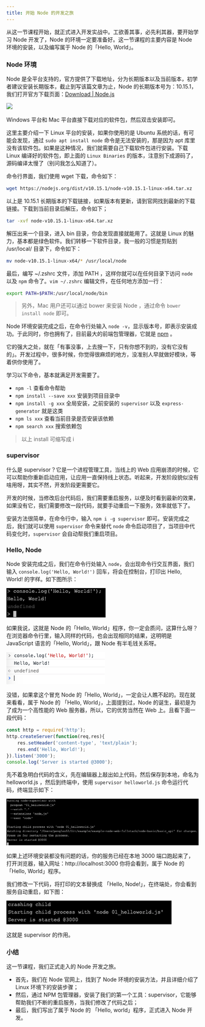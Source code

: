 ```yaml
---
title: 开始 Node 的开发之旅
---
```



从这一节课程开始，就正式进入开发实战中。工欲善其事，必先利其器，要开始学习 Node 开发了，Node 的环境一定要准备好。这一节课程的主要内容是 Node 环境的安装，以及编写属于 Node 的「Hello, World」。

### Node 环境
Node 是全平台支持的，官方提供了下载地址，分为长期版本以及当前版本，初学者建议安装长期版本，截止到写该篇文章为止，Node 的长期版本号为：10.15.1，我们打开官方下载页面：[Download | Node.js](https://nodejs.org/en/download/)

![](./开发准备/image/2019-03-04-22-50-13.jpg)

Windows 平台和 Mac 平台直接下载对应的软件包，然后双击安装即可。

这里主要介绍一下 Linux 平台的安装，如果你使用的是 Ubuntu 系统的话，有可能会发现，通过 `sudo apt install node` 命令是无法安装的，那是因为 apt 库里没有该软件包。如果是这种情况，我们就需要自己下载软件包进行安装。下载 Linux 编译好的软件包，即上面的 `Linux Binaries` 的版本，注意别下成源码了，源码编译太慢了（别问我怎么知道了）。

命令行界面，我们使用 wget 下载，命令如下：

```bash
wget https://nodejs.org/dist/v10.15.1/node-v10.15.1-linux-x64.tar.xz
```

以上是 10.15.1 长期版本的下载链接，如果版本有更新，请到官网找到最新的下载链接。下载到当前目录后解压，命令如下；

```bash
tar -xvf node-v10.15.1-linux-x64.tar.xz
```

解压出来一个目录，进入 bin 目录，你会发现直接就能用了。这就是 Linux 的魅力，基本都是绿色软件。我们转移一下软件目录，我一般的习惯是剪贴到 /usr/local/ 目录下，命令如下：

```bash
mv node-v10.15.1-linux-x64/* /usr/local/node
```

最后，编写 ~/.zshrc 文件，添加 PATH ，这样你就可以在任何目录下访问 `node` 以及 `npm` 命令了。`vim ~/.zshrc` 编辑文件，在任何地方添加一行：

```bash
export PATH=$PATH:/usr/local/node/bin
```

> 另外，Mac 用户还可以通过 bower 来安装 Node ，通过命令 `bower install node` 即可。

Node 环境安装完成之后，在命令行处输入 `node -v`，显示版本号，即表示安装成功。于此同时，你也拥有了，目前最大的前端包管理器，它就是 [npm](https://www.npmjs.com/) 。

它的强大之处，就在「有事没事，上去搜一下，只有你想不到的，没有它没有的」。开发过程中，很多时候，你觉得很麻烦的地方，没准别人早就做好模块，等着供你使用了。

学习以下命令，基本就满足开发需要了。

* `npm -l` 查看命令帮助
* `npm install --save xxx` 安装到项目目录中
* `npm install -g xxx` 全局安装，之前安装的 `supervisor` 以及 `express-generator` 就是这类
* `npm ls xxx` 查看当前目录是否安装该依赖
* `npm search xxx` 搜索依赖包

>  以上 install 可缩写成 i

### supervisor
什么是 supervisor？它是一个进程管理工具，当线上的 Web 应用崩溃的时候，它可以帮助你重新启动应用，让应用一直保持线上状态。听起来，开发阶段貌似没有啥用呀，其实不然，开发阶段更需要它。

开发的时候，当修改后台代码后，我们需要重启服务，以便及时看到最新的效果，如果没有它，我们需要修改一段代码，就要手动重启一下服务，效率就低下了。

安装方法很简单，在命令行中，输入 `npm i -g supervisor` 即可。安装完成之后，我们就可以使用 `supervisor` 命令来替代 `node` 命令启动项目了，当项目中代码变化时，`supervisor` 会自动帮我们重启项目。

### Hello, Node
Node 安装完成之后，我们在命令行处输入 `node`，会出现命令行交互界面，我们输入 `console.log('Hello, World!')` 回车，将会在控制台，打印出 Hello, World! 的字样。如下图所示：

![](./image/2019-03-14-22-55-53.png)

如果我说，这就是 Node 的「Hello, World」程序，你一定会质问，这算什么呀？在浏览器命令行里，输入同样的代码，也会出现相同的结果，这明明是 JavaScript 语言的「Hello, World」，跟 Node 有半毛钱关系呀。

![](./image/2019-03-15-21-19-40.png)

没错，如果拿这个冒充 Node 的「Hello, World」，一定会让人瞧不起的。现在就来看看，属于 Node 的 「Hello, World」，上面提到过，Node 的诞生，最初是为了成为一个高性能的 Web 服务器，所以，它的优势当然在 Web 上。且看下面一段代码：

```js
const http = require('http');
http.createServer(function(req,res){
    res.setHeader('content-type', 'text/plain');
    res.end('Hello, World!');
}).listen('3000');
console.log('Server is started @3000');
```

先不着急明白代码的含义，先在编辑器上敲出如上代码，然后保存到本地，命名为 helloworld.js ，然后到终端中，使用 `supervisor helloworld.js` 命令运行代码，终端显示如下：

![](./image/2019-03-15-21-25-58.png)

如果上述环境安装都没有问题的话，你的服务已经在本地 3000 端口跑起来了，打开浏览器，输入网址：http://localhost:3000 你将会看到，属于 Node 的 「Hello, World」程序。

我们修改一下代码，将打印的文本替换成 「Hello, Node!」，在终端处，你会看到服务自动重启，如下图：

![](./image/2019-03-15-21-34-50.png)

这就是 supervisor 的作用。

### 小结
这一节课程，我们正式走入的 Node 开发之旅。

- 首先，我们在 Node 官网上，找到了 Node 环境的安装方法，并且详细介绍了 Linux 环境下的安装步骤；
- 然后，通过 NPM 包管理器，安装了我们的第一个工具：supervisor，它能够帮助我们不断的重启服务，当我们修改了代码之后；
- 最后，我们写出了属于 Node 的 「Hello, world」程序，正式进入 Node 开发。